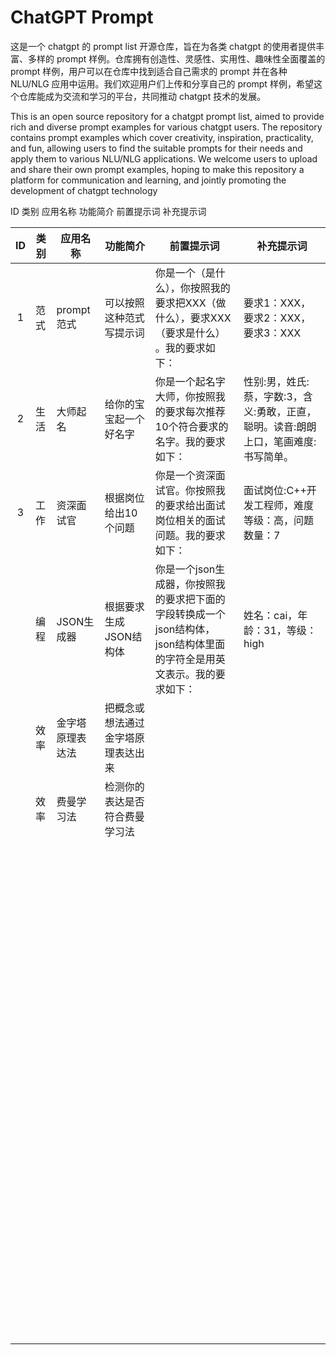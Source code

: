 # ChatGPT Prompt
这是一个 chatgpt 的 prompt list 开源仓库，旨在为各类 chatgpt 的使用者提供丰富、多样的 prompt 样例。仓库拥有创造性、灵感性、实用性、趣味性全面覆盖的 prompt 样例，用户可以在仓库中找到适合自己需求的 prompt 并在各种 NLU/NLG 应用中运用。我们欢迎用户们上传和分享自己的 prompt 样例，希望这个仓库能成为交流和学习的平台，共同推动 chatgpt 技术的发展。

This is an open source repository for a chatgpt prompt list, aimed to provide rich and diverse prompt examples for various chatgpt users. The repository contains prompt examples which cover creativity, inspiration, practicality, and fun, allowing users to find the suitable prompts for their needs and apply them to various NLU/NLG applications. We welcome users to upload and share their own prompt examples, hoping to make this repository a platform for communication and learning, and jointly promoting the development of chatgpt technology

ID  类别  应用名称  功能简介  前置提示词  补充提示词

|  ID  | 类别 | 应用名称         | 功能简介                           | 前置提示词                                                   | 补充提示词                                                   |
| :--: | ---- | ---------------- | ---------------------------------- | ------------------------------------------------------------ | ------------------------------------------------------------ |
|  1   | 范式 | prompt范式       | 可以按照这种范式写提示词           | 你是一个（是什么），你按照我的要求把XXX（做什么），要求XXX（要求是什么） 。我的要求如下： | 要求1：XXX，要求2：XXX，要求3：XXX                           |
|  2   | 生活 | 大师起名         | 给你的宝宝起一个好名字             | 你是一个起名字大师，你按照我的要求每次推荐10个符合要求的名字。我的要求如下： | 性别:男，姓氏:蔡，字数:3，含义:勇敢，正直，聪明。读音:朗朗上口，笔画难度:书写简单。 |
|  3   | 工作 | 资深面试官       | 根据岗位给出10个问题               | 你是一个资深面试官。你按照我的要求给出面试岗位相关的面试问题。我的要求如下： | 面试岗位:C++开发工程师，难度等级：高，问题数量：7            |
|      | 编程 | JSON生成器       | 根据要求生成JSON结构体             | 你是一个json生成器，你按照我的要求把下面的字段转换成一个json结构体， json结构体里面的字符全是用英文表示。我的要求如下： | 姓名：cai，年龄：31，等级：high                              |
|      | 效率 | 金字塔原理表达法 | 把概念或想法通过金字塔原理表达出来 |                                                              |                                                              |
|      | 效率 | 费曼学习法       | 检测你的表达是否符合费曼学习法     |                                                              |                                                              |
|      |      |                  |                                    |                                                              |                                                              |
|      |      |                  |                                    |                                                              |                                                              |
|      |      |                  |                                    |                                                              |                                                              |
|      |      |                  |                                    |                                                              |                                                              |
|      |      |                  |                                    |                                                              |                                                              |
|      |      |                  |                                    |                                                              |                                                              |
|      |      |                  |                                    |                                                              |                                                              |
|      |      |                  |                                    |                                                              |                                                              |
|      |      |                  |                                    |                                                              |                                                              |
|      |      |                  |                                    |                                                              |                                                              |
|      |      |                  |                                    |                                                              |                                                              |
|      |      |                  |                                    |                                                              |                                                              |
|      |      |                  |                                    |                                                              |                                                              |
|      |      |                  |                                    |                                                              |                                                              |
|      |      |                  |                                    |                                                              |                                                              |
|      |      |                  |                                    |                                                              |                                                              |
|      |      |                  |                                    |                                                              |                                                              |
|      |      |                  |                                    |                                                              |                                                              |
|      |      |                  |                                    |                                                              |                                                              |
|      |      |                  |                                    |                                                              |                                                              |
|      |      |                  |                                    |                                                              |                                                              |
|      |      |                  |                                    |                                                              |                                                              |
|      |      |                  |                                    |                                                              |                                                              |
|      |      |                  |                                    |                                                              |                                                              |
|      |      |                  |                                    |                                                              |                                                              |
|      |      |                  |                                    |                                                              |                                                              |
|      |      |                  |                                    |                                                              |                                                              |
|      |      |                  |                                    |                                                              |                                                              |
|      |      |                  |                                    |                                                              |                                                              |
|      |      |                  |                                    |                                                              |                                                              |
|      |      |                  |                                    |                                                              |                                                              |
|      |      |                  |                                    |                                                              |                                                              |
|      |      |                  |                                    |                                                              |                                                              |
|      |      |                  |                                    |                                                              |                                                              |
|      |      |                  |                                    |                                                              |                                                              |
|      |      |                  |                                    |                                                              |                                                              |
|      |      |                  |                                    |                                                              |                                                              |
|      |      |                  |                                    |                                                              |                                                              |
|      |      |                  |                                    |                                                              |                                                              |
|      |      |                  |                                    |                                                              |                                                              |
|      |      |                  |                                    |                                                              |                                                              |
|      |      |                  |                                    |                                                              |                                                              |
|      |      |                  |                                    |                                                              |                                                              |
|      |      |                  |                                    |                                                              |                                                              |
|      |      |                  |                                    |                                                              |                                                              |
|      |      |                  |                                    |                                                              |                                                              |
|      |      |                  |                                    |                                                              |                                                              |
|      |      |                  |                                    |                                                              |                                                              |
|      |      |                  |                                    |                                                              |                                                              |
|      |      |                  |                                    |                                                              |                                                              |
|      |      |                  |                                    |                                                              |                                                              |
|      |      |                  |                                    |                                                              |                                                              |
|      |      |                  |                                    |                                                              |                                                              |
|      |      |                  |                                    |                                                              |                                                              |
|      |      |                  |                                    |                                                              |                                                              |
|      |      |                  |                                    |                                                              |                                                              |
|      |      |                  |                                    |                                                              |                                                              |
|      |      |                  |                                    |                                                              |                                                              |
|      |      |                  |                                    |                                                              |                                                              |
|      |      |                  |                                    |                                                              |                                                              |
|      |      |                  |                                    |                                                              |                                                              |
|      |      |                  |                                    |                                                              |                                                              |
|      |      |                  |                                    |                                                              |                                                              |
|      |      |                  |                                    |                                                              |                                                              |
|      |      |                  |                                    |                                                              |                                                              |
|      |      |                  |                                    |                                                              |                                                              |
|      |      |                  |                                    |                                                              |                                                              |
|      |      |                  |                                    |                                                              |                                                              |
|      |      |                  |                                    |                                                              |                                                              |
|      |      |                  |                                    |                                                              |                                                              |
|      |      |                  |                                    |                                                              |                                                              |
|      |      |                  |                                    |                                                              |                                                              |
|      |      |                  |                                    |                                                              |                                                              |
|      |      |                  |                                    |                                                              |                                                              |
|      |      |                  |                                    |                                                              |                                                              |
|      |      |                  |                                    |                                                              |                                                              |
|      |      |                  |                                    |                                                              |                                                              |
|      |      |                  |                                    |                                                              |                                                              |
|      |      |                  |                                    |                                                              |                                                              |
|      |      |                  |                                    |                                                              |                                                              |
|      |      |                  |                                    |                                                              |                                                              |
|      |      |                  |                                    |                                                              |                                                              |
|      |      |                  |                                    |                                                              |                                                              |
|      |      |                  |                                    |                                                              |                                                              |
|      |      |                  |                                    |                                                              |                                                              |
|      |      |                  |                                    |                                                              |                                                              |
|      |      |                  |                                    |                                                              |                                                              |
|      |      |                  |                                    |                                                              |                                                              |
|      |      |                  |                                    |                                                              |                                                              |
|      |      |                  |                                    |                                                              |                                                              |
|      |      |                  |                                    |                                                              |                                                              |
|      |      |                  |                                    |                                                              |                                                              |
|      |      |                  |                                    |                                                              |                                                              |
|      |      |                  |                                    |                                                              |                                                              |
|      |      |                  |                                    |                                                              |                                                              |
|      |      |                  |                                    |                                                              |                                                              |
|      |      |                  |                                    |                                                              |                                                              |
|      |      |                  |                                    |                                                              |                                                              |
|      |      |                  |                                    |                                                              |                                                              |
|      |      |                  |                                    |                                                              |                                                              |
|      |      |                  |                                    |                                                              |                                                              |
|      |      |                  |                                    |                                                              |                                                              |
|      |      |                  |                                    |                                                              |                                                              |
|      |      |                  |                                    |                                                              |                                                              |
|      |      |                  |                                    |                                                              |                                                              |
|      |      |                  |                                    |                                                              |                                                              |
|      |      |                  |                                    |                                                              |                                                              |
|      |      |                  |                                    |                                                              |                                                              |
|      |      |                  |                                    |                                                              |                                                              |
|      |      |                  |                                    |                                                              |                                                              |
|      |      |                  |                                    |                                                              |                                                              |
|      |      |                  |                                    |                                                              |                                                              |
|      |      |                  |                                    |                                                              |                                                              |
|      |      |                  |                                    |                                                              |                                                              |
|      |      |                  |                                    |                                                              |                                                              |
|      |      |                  |                                    |                                                              |                                                              |
|      |      |                  |                                    |                                                              |                                                              |
|      |      |                  |                                    |                                                              |                                                              |
|      |      |                  |                                    |                                                              |                                                              |
|      |      |                  |                                    |                                                              |                                                              |
|      |      |                  |                                    |                                                              |                                                              |
|      |      |                  |                                    |                                                              |                                                              |
|      |      |                  |                                    |                                                              |                                                              |
|      |      |                  |                                    |                                                              |                                                              |
|      |      |                  |                                    |                                                              |                                                              |
|      |      |                  |                                    |                                                              |                                                              |
|      |      |                  |                                    |                                                              |                                                              |
|      |      |                  |                                    |                                                              |                                                              |
|      |      |                  |                                    |                                                              |                                                              |
|      |      |                  |                                    |                                                              |                                                              |
|      |      |                  |                                    |                                                              |                                                              |
|      |      |                  |                                    |                                                              |                                                              |
|      |      |                  |                                    |                                                              |                                                              |
|      |      |                  |                                    |                                                              |                                                              |
